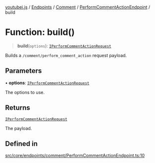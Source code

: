 [youtubei.js](../../../../../../../README.md) / [Endpoints](../../../../../README.md) / [Comment](../../../README.md) / [PerformCommentActionEndpoint](../README.md) / build

# Function: build()

> **build**(`options`): [`IPerformCommentActionRequest`](../../../../../../Types/interfaces/IPerformCommentActionRequest.md)

Builds a `/comment/perform_comment_action` request payload.

## Parameters

• **options**: [`IPerformCommentActionRequest`](../../../../../../Types/interfaces/IPerformCommentActionRequest.md)

The options to use.

## Returns

[`IPerformCommentActionRequest`](../../../../../../Types/interfaces/IPerformCommentActionRequest.md)

The payload.

## Defined in

[src/core/endpoints/comment/PerformCommentActionEndpoint.ts:10](https://github.com/LuanRT/YouTube.js/blob/eb21af33db708f0355f4fb15881f5d4fabc7b06c/src/core/endpoints/comment/PerformCommentActionEndpoint.ts#L10)
